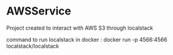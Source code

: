 # AWSService
Project created to interact with AWS S3 through localstack

command to run localstack in docker : docker run -p 4566:4566 localstack/localstack
